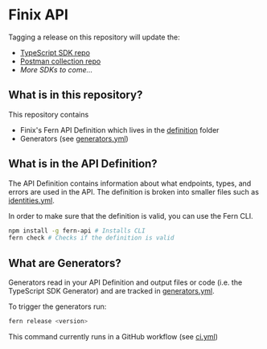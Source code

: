 # Finix API

Tagging a release on this repository will update the:

- [TypeScript SDK repo](https://github.com/fern-finix/finix-node)
- [Postman collection repo](https://github.com/fern-finix/finix-postman)
- _More SDKs to come..._

## What is in this repository?

This repository contains

- Finix's Fern API Definition which lives in the [definition](./fern/api/definition/) folder
- Generators (see [generators.yml](./fern/api/generators.yml))

## What is in the API Definition?

The API Definition contains information about what endpoints, types, and errors are used in the API. The definition is broken into smaller files such as [identities.yml](fern/api/definition/identities.yml).

In order to make sure that the definition is valid, you can use the Fern CLI.

```bash
npm install -g fern-api # Installs CLI
fern check # Checks if the definition is valid
```

## What are Generators?

Generators read in your API Definition and output files or code (i.e. the TypeScript SDK Generator) and are tracked in [generators.yml](./fern/api/generators.yml).

To trigger the generators run:

```bash
fern release <version>
```

This command currently runs in a GitHub workflow (see [ci.yml](.github/workflows/ci.yml#L32))
